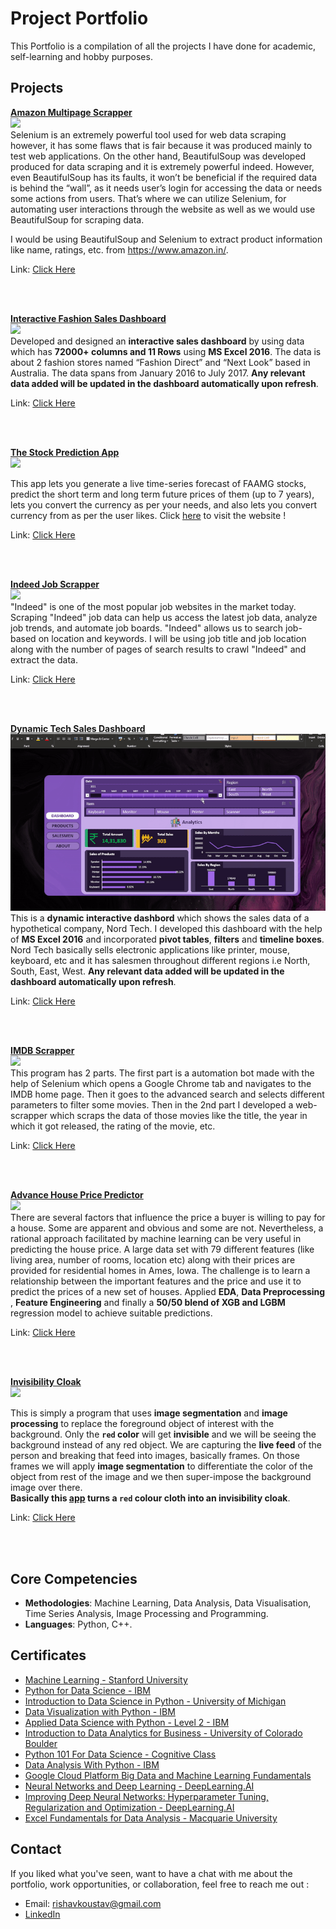 # Project Portfolio

This Portfolio is a compilation of all the projects I have done for academic, self-learning and hobby purposes.


## Projects

**[Amazon Multipage Scrapper](https://github.com/Kens3i/Amazon-Multipage-Scrapper-using-Selenium-and-Beautiful-Soup)**
<br>
![](https://media0.giphy.com/media/vgS9c8KaZacV6XIcm9/giphy.gif?cid=ecf05e47kz0lvja06pr9cg647dk8l5p3eaqh18lcpj33p31t&rid=giphy.gif&ct=s)
<br>
Selenium is an extremely powerful tool used for  web data scraping however, it has some flaws that is fair because it was produced mainly to test web applications. On the other hand, BeautifulSoup was developed produced for data scraping and it is extremely powerful indeed. However, even BeautifulSoup has its faults, it won’t be beneficial if the required data is behind the “wall”, as it needs user’s login for accessing the data or needs some actions from users. That’s where we can utilize Selenium, for automating user interactions through the website as well as we would use BeautifulSoup for scraping data.

I would be using BeautifulSoup and Selenium to extract product information like name, ratings, etc. from https://www.amazon.in/.

Link: [Click Here](https://github.com/Kens3i/Amazon-Multipage-Scrapper-using-Selenium-and-Beautiful-Soup)

<br>
<br>

**[Interactive Fashion Sales Dashboard](https://github.com/Kens3i/ExcelSalesDashboard)**
<br>
![](https://github.com/Kens3i/ExcelSalesDashboard/blob/main/Display%20Gif.gif?raw=true)
<br>
Developed and designed an **interactive sales dashboard** by using data which has **72000+ columns and 11 Rows** using **MS Excel 2016**. The data is about 2 fashion stores named “Fashion Direct” and “Next Look” based in Australia. The data spans from January 2016 to July 2017. **Any relevant data added will be updated in the dashboard automatically upon refresh**.

Link: [Click Here](https://github.com/Kens3i/ExcelSalesDashboard)

<br>
<br>

**[The Stock Prediction App](https://github.com/Kens3i/The-Stock-Prediction-App)**
<br>
![](https://camo.githubusercontent.com/fb13d261358e042e0c52980b02e8aff2b4f39599813c99839bbc0230a4b897ff/68747470733a2f2f6d656469612e67697068792e636f6d2f6d656469612f5334313738545732526d314c572f67697068792e676966)
<br>

This app lets you generate a live time-series forecast of FAAMG stocks, predict the short term and long term future prices of them (up to 7 years), lets you convert the currency as per your needs, and also lets you convert currency from as per the user likes. Click [here](https://share.streamlit.io/kens3i/the-stock-prediction-app/main/app.py) to visit the website !

Link: [Click Here](https://github.com/Kens3i/The-Stock-Prediction-App)

<br>
<br>

**[Indeed Job Scrapper](https://github.com/Kens3i/Indeed-Multipage-Job-Scrapper)**
<br>
![](https://media4.giphy.com/media/HOyxA78TV7ZTnLDetj/giphy.gif?cid=ecf05e475kjgcmgii8s4ry06fhdvdjk3a1wbl87wsodf1u8e&rid=giphy.gif&ct=s)
<br>
"Indeed" is one of the most popular job websites in the market today. Scraping "Indeed" job data can help us access the latest job data, analyze job trends, and automate job boards. "Indeed" allows us to search job-based on location and keywords. I will be using job title and job location along with the number of pages of search results to crawl "Indeed" and extract the data.

Link: [Click Here](https://github.com/Kens3i/Indeed-Multipage-Job-Scrapper)

<br>
<br>

**[Dynamic Tech Sales Dashboard](https://github.com/Kens3i/DynamicTechSalesDashboard)**
<br>
![](https://github.com/Kens3i/DynamicTechSalesDashboard/blob/main/display%20gif.gif?raw=true)
<br>
This is a **dynamic interactive dashbord** which shows the sales data of a hypothetical company, Nord Tech. I developed this dashboard with the help of **MS Excel 2016** and incorporated **pivot tables**, **filters** and **timeline boxes**. Nord Tech basically sells electronic applications like printer, mouse, keyboard, etc and it has salesmen throughout different regions i.e North, South, East, West.  **Any relevant data added will be updated in the dashboard automatically upon refresh**.

Link: [Click Here](https://github.com/Kens3i/DynamicTechSalesDashboard)

<br>
<br>

**[IMDB Scrapper](https://github.com/Kens3i/IMDB-Scrapper-Using-Selenium-and-Beautiful-Soup)**
<br>
![](https://media1.giphy.com/media/U71a32kq0bcVGVOcuF/giphy.gif?cid=790b76110b651b13cdc503fb4421c041d20b6cbaac531763&rid=giphy.gif&ct=s)
<br>
This program has 2 parts. The first part is a automation bot made with the help of Selenium which opens a Google Chrome tab and navigates to the IMDB home page. Then it goes to the advanced search and selects different parameters to filter some movies. Then in the 2nd part I developed a web-scrapper which scraps the data of those movies like the title, the year in which it got released, the rating of the movie, etc.

Link: [Click Here](https://github.com/Kens3i/IMDB-Scrapper-Using-Selenium-and-Beautiful-Soup)

<br>
<br>

**[Advance House Price Predictor](https://github.com/Kens3i/Data-Science-And-ML-Projects/tree/main/Advance%20House%20Price%20Predictor)**
<br>
![](https://storage.googleapis.com/kaggle-competitions/kaggle/5407/media/housesbanner.png)
<br>
There are several factors that influence the price a buyer is willing to pay for a house. Some are apparent and obvious and some are not. Nevertheless, a rational approach facilitated by machine learning can be very useful in predicting the house price. A large data set with 79 different features (like living area, number of rooms, location etc) along with their prices are provided for residential homes in Ames, Iowa. The challenge is to learn a relationship between the important features and the price and use it to predict the prices of a new set of houses.
Applied **EDA**, **Data Preprocessing** , **Feature Engineering** and finally a **50/50 blend of XGB and LGBM** regression model to achieve suitable predictions.

Link: [Click Here](https://github.com/Kens3i/Data-Science-And-ML-Projects/tree/main/Advance%20House%20Price%20Predictor)

<br>
<br>


**[Invisibility Cloak](https://github.com/Kens3i/Data-Science-And-ML-Projects/tree/main/Invisibility%20Cloak%20With%20OpenCV)**
<br>
[![](https://cdn.zmescience.com/wp-content/uploads/2015/09/640_invisibility-cloak.jpg)]()
<br>

This is simply a program that uses **image segmentation** and **image processing** to replace the foreground object of interest with the background. Only the **`red` color** will get **invisible** and we will be seeing the background instead of any red object. We are capturing the **live feed** of the person and breaking that feed into images, basically frames. On those frames we will apply **image segmentation** to differentiate the color of the object from rest of the image and we then super-impose the background image over there.  
**Basically this [app](https://github.com/Kens3i/Data-Science-And-ML-Projects/blob/main/Invisibility%20Cloak%20With%20OpenCV) turns a `red` colour cloth into an invisibility cloak**.

Link: [Click Here](https://github.com/Kens3i/Data-Science-And-ML-Projects/tree/main/Invisibility%20Cloak%20With%20OpenCV)
 
<br>
<br>

## Core Competencies

-   **Methodologies**: Machine Learning, Data Analysis, Data Visualisation, Time Series Analysis, Image Processing and Programming.
-   **Languages**: Python, C++.

## Certificates

-   [Machine Learning - Stanford University](https://www.coursera.org/account/accomplishments/verify/HT98LNC96BQ8?utm_source=link&utm_medium=certificate&utm_content=cert_image&utm_campaign=sharing_cta&utm_product=course)
-   [Python for Data Science - IBM](https://www.youracclaim.com/badges/c0671789-7f84-4bbb-ab70-e2e8673bc668/linked_in_profile)
- [Introduction to Data Science in Python - University of Michigan](https://coursera.org/share/94fcfe233b3a77c8e50521d0a69ca536)
-   [Data Visualization with Python - IBM](https://courses.cognitiveclass.ai/certificates/101b13f6343844129b72efa507ec435c)
-   [Applied Data Science with Python - Level 2 - IBM](https://www.youracclaim.com/badges/59a85afb-e244-4b01-a4c8-14b0007de686/linked_in_profile)
-   [Introduction to Data Analytics for Business - University of Colorado Boulder](https://coursera.org/share/6ee3c511604b01eff0a3def71efe8564)
-   [Python 101 For Data Science - Cognitive Class](https://courses.cognitiveclass.ai/certificates/db7fed622a51429dbdd1c096b08623a6)
-   [Data Analysis With Python - IBM](https://courses.cognitiveclass.ai/certificates/103f43a5122f49f78d1efc5559f68a6c)
-   [Google Cloud Platform Big Data and Machine Learning Fundamentals](https://coursera.org/share/6488a9e3b3c06f4b87a0a970c157a361)
-   [Neural Networks and Deep Learning - DeepLearning.AI](http://coursera.org/verify/78R258X3KUNB)
- [Improving Deep Neural Networks: Hyperparameter Tuning, Regularization and Optimization - DeepLearning.AI](http://coursera.org/verify/A6ZR8BSFEVZT)
- [Excel Fundamentals for Data Analysis - Macquarie University](https://coursera.org/share/d14c7646234cc198e19667124645b316)

## Contact

If you liked what you've seen, want to have a chat with me about the portfolio, work opportunities, or collaboration, feel free to reach me out :
-   Email: rishavkoustav@gmail.com
-   [LinkedIn](https://www.linkedin.com/in/koding-senpai/)
